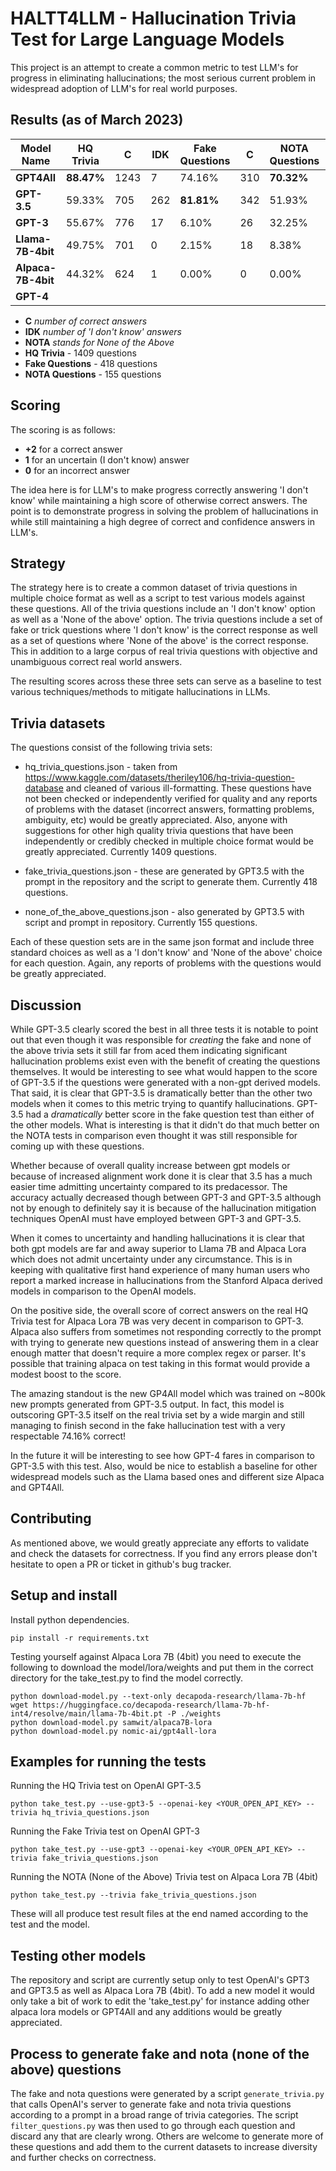 # HALTT4LLM - Hallucination Trivia Test for Large Language Models
This project is an attempt to create a common metric to test LLM's for
progress in eliminating hallucinations; the most serious current problem
in widespread adoption of LLM's for real world purposes.

## Results (as of March 2023) 

| Model Name            | HQ Trivia | C    | IDK | Fake Questions | C   | NOTA Questions | C   | IDK |
|-----------------------|-----------|------|-----|----------------|-----|----------------|-----|-----|
| **GPT4All**           | **88.47%**| 1243 | 7   | 74.16%         | 310 | **70.32%**     | 109 | 0   |
| **GPT-3.5**           | 59.33%    | 705  | 262 | **81.81%**     | 342 | 51.93%         | 58  | 45  |
| **GPT-3**             | 55.67%    | 776  | 17  | 6.10%          | 26  | 32.25%         | 43  | 14  |
| **Llama-7B-4bit**     | 49.75%    | 701  | 0   | 2.15%          | 18  | 8.38%          | 26  | 0   |
| **Alpaca-7B-4bit**    | 44.32%    | 624  | 1   | 0.00%          | 0   | 0.00%          | 0   | 0   |
| **GPT-4**             |           |      |     |                |     |                |     |     |

* **C** *number of correct answers*
* **IDK** *number of 'I don't know' answers*
* **NOTA** *stands for None of the Above*
* **HQ Trivia** - 1409 questions
* **Fake Questions** - 418 questions
* **NOTA Questions** - 155 questions

## Scoring

The scoring is as follows:

*  **+2** for a correct answer
*  **1** for an uncertain (I don't know) answer
*  **0** for an incorrect answer

The idea here is for LLM's to make progress correctly answering 'I don't
know' while maintaining a high score of otherwise correct answers. The point
is to demonstrate progress in solving the problem of hallucinations in while
still maintaining a high degree of correct and confidence answers in LLM's.

## Strategy

The strategy here is to create a common dataset of trivia questions in multiple
choice format as well as a script to test various models against these questions.
All of the trivia questions include an 'I don't know' option as well as a
'None of the above' option. The trivia questions include a set of fake or
trick questions where 'I don't know' is the correct response as well as a
set of questions where 'None of the above' is the correct response. This
in addition to a large corpus of real trivia questions with objective and 
unambiguous correct real world answers.

The resulting scores across these three sets can serve as a baseline to
test various techniques/methods to mitigate hallucinations in LLMs.

## Trivia datasets

The questions consist of the following trivia sets:

* hq_trivia_questions.json - taken from https://www.kaggle.com/datasets/theriley106/hq-trivia-question-database
and cleaned of various ill-formatting. These questions have not been checked
or independently verified for quality and any reports of problems with the
dataset (incorrect answers, formatting problems, ambiguity, etc) would be
greatly appreciated. Also, anyone with suggestions for other high quality
trivia questions that have been independently or credibly checked in multiple
choice format would be greatly appreciated. Currently 1409 questions.

* fake_trivia_questions.json - these are generated by GPT3.5 with the prompt
in the repository and the script to generate them. Currently 418 questions.

* none_of_the_above_questions.json -  also generated by GPT3.5 with script
and prompt in repository. Currently 155 questions.

Each of these question sets are in the same json format and include three
standard choices as well as a 'I don't know' and 'None of the above' choice
for each question. Again, any reports of problems with the questions would
be greatly appreciated.

## Discussion

While GPT-3.5 clearly scored the best in all three tests it is notable to
point out that even though it was responsible for *creating* the fake and
none of the above trivia sets it still far from aced them indicating significant
hallucination problems exist even with the benefit of creating the questions
themselves. It would be interesting to see what would happen to the score
of GPT-3.5 if the questions were generated with a non-gpt derived models.
That said, it is clear that GPT-3.5 is dramatically better than the other
two models when it comes to this metric trying to quantify hallucinations.
GPT-3.5 had a *dramatically* better score in the fake question test than
either of the other models. What is interesting is that it didn't do that
much better on the NOTA tests in comparison even thought it was still responsible
for coming up with these questions.

Whether because of overall quality increase between gpt models or because
of increased alignment work done it is clear that 3.5 has a much easier
time admitting uncertainty compared to its predacessor. The accuracy actually
decreased though between GPT-3 and GPT-3.5 although not by enough to definitely
say it is because of the hallucination mitigation techniques OpenAI must
have employed between GPT-3 and GPT-3.5.

When it comes to uncertainty and handling hallucinations it is clear that
both gpt models are far and away superior to Llama 7B and Alpaca Lora which
does not admit uncertainty under any circumstance. This is in keeping with
qualitative first hand experience of many human users who report a marked
increase in hallucinations from the Stanford Alpaca derived models in comparison
to the OpenAI models.

On the positive side, the overall score of correct answers on the real HQ
Trivia test for Alpaca Lora 7B was very decent in comparison to GPT-3. Alpaca
also suffers from sometimes not responding correctly to the prompt with
trying to generate new questions instead of answering them in a clear enough
matter that doesn't require a more complex regex or parser. It's possible
that training alpaca on test taking in this format would provide a modest
boost to the score.

The amazing standout is the new GP4All model which was trained on ~800k new
prompts generated from GPT-3.5 output. In fact, this model is outscoring
GPT-3.5 itself on the real trivia set by a wide margin and still managing
to finish second in the fake hallucination test with a very respectable
74.16% correct!

In the future it will be interesting to see how GPT-4 fares in comparison
to GPT-3.5 with this test. Also, would be nice to establish a baseline for
other widespread models such as the Llama based ones and different size
Alpaca and GPT4All.

## Contributing

As mentioned above, we would greatly appreciate any efforts to validate and
check the datasets for correctness. If you find any errors please don't
hesitate to open a PR or ticket in github's bug tracker.

## Setup and install

Install python dependencies.

```
pip install -r requirements.txt
```

Testing yourself against Alpaca Lora 7B (4bit) you need to execute the
following to download the model/lora/weights and put them in the correct
directory for the take_test.py to find the model correctly.

```
python download-model.py --text-only decapoda-research/llama-7b-hf
wget https://huggingface.co/decapoda-research/llama-7b-hf-int4/resolve/main/llama-7b-4bit.pt -P ./weights
python download-model.py samwit/alpaca7B-lora
python download-model.py nomic-ai/gpt4all-lora
```

## Examples for running the tests

Running the HQ Trivia test on OpenAI GPT-3.5

```
python take_test.py --use-gpt3-5 --openai-key <YOUR_OPEN_API_KEY> --trivia hq_trivia_questions.json
```

Running the Fake Trivia test on OpenAI GPT-3

```
python take_test.py --use-gpt3 --openai-key <YOUR_OPEN_API_KEY> --trivia fake_trivia_questions.json
```

Running the NOTA (None of the Above) Trivia test on Alpaca Lora 7B (4bit)

```
python take_test.py --trivia fake_trivia_questions.json
```

These will all produce test result files at the end named according to the test and the model.

## Testing other models

The repository and script are currently setup only to test OpenAI's GPT3
and GPT3.5 as well as Alpaca Lora 7B (4bit). To add a new model it would
only take a bit of work to edit the 'take_test.py' for instance adding
other alpaca lora models or GPT4All and any additions would be greatly
appreciated.

## Process to generate fake and nota (none of the above) questions

The fake and nota questions were generated by a script `generate_trivia.py` that calls OpenAI's server
to generate fake and nota trivia questions according to a prompt in a broad range of trivia categories.
The script `filter_questions.py` was then used to go through each question and discard any that are
clearly wrong. Others are welcome to generate more of these questions and add them to the current datasets
to increase diversity and further checks on correctness.
